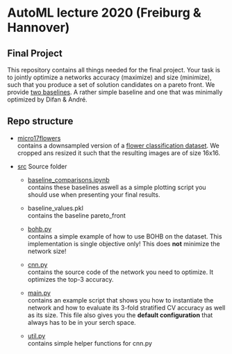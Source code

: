 # AutoML lecture 2020 (Freiburg & Hannover)
## Final Project

This repository contains all things needed for the final project.
Your task is to jointly optimize a networks accuracy (maximize) and size (minimize),
such that you produce a set of solution candidates on a pareto front.
We provide [two baselines](src/baseline_comparisons.ipynb). A rather simple baseline and one that was minimally optimized
by Difan & André.

## Repo structure
* [micro17flowers](micro17flowers) <BR>
  contains a downsampled version of a [flower classification dataset](http://www.robots.ox.ac.uk/~vgg/data/flowers/17/index.html).
  We cropped ans resized it such that the resulting images are of size 16x16.

* [src](src) Source folder
    * [baseline_comparisons.ipynb](src/baseline_comparisons.ipynb) <BR>
      contains these baselines aswell as a simple plotting script you should use when presenting your final results.
    
    * baseline_values.pkl<BR>
      contains the baseline pareto_front
      
    * [bohb.py](src/bohb.py) <BR>
      contains a simple example of how to use BOHB on the dataset. This implementation is single objective only!
      This does **not** minimize the network size!
    
    * [cnn.py](src/cnn.py)<BR>
      contains the source code of the network you need to optimize. It optimizes the top-3 accuracy.
    
    * [main.py](src/main.py)<BR>
      contains an example script that shows you how to instantiate the network and how to evaluate its 3-fold stratified
      CV accuracy as well as its size. This file also gives you the **default configuration** that always has to be in your
      serch space.
    
    * [util.py](src/util.py)<BR>
      contains simple helper functions for cnn.py
